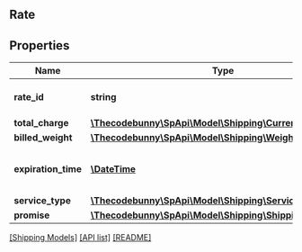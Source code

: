 ## Rate

## Properties

Name | Type | Description | Notes
------------ | ------------- | ------------- | -------------
**rate_id** | **string** | An identifier for the rate. | [optional]
**total_charge** | [**\Thecodebunny\SpApi\Model\Shipping\Currency**](Currency.md) |  | [optional]
**billed_weight** | [**\Thecodebunny\SpApi\Model\Shipping\Weight**](Weight.md) |  | [optional]
**expiration_time** | [**\DateTime**](\DateTime.md) | The time after which the offering will expire. | [optional]
**service_type** | [**\Thecodebunny\SpApi\Model\Shipping\ServiceType**](ServiceType.md) |  | [optional]
**promise** | [**\Thecodebunny\SpApi\Model\Shipping\ShippingPromiseSet**](ShippingPromiseSet.md) |  | [optional]

[[Shipping Models]](../) [[API list]](../../Api) [[README]](../../../README.md)
